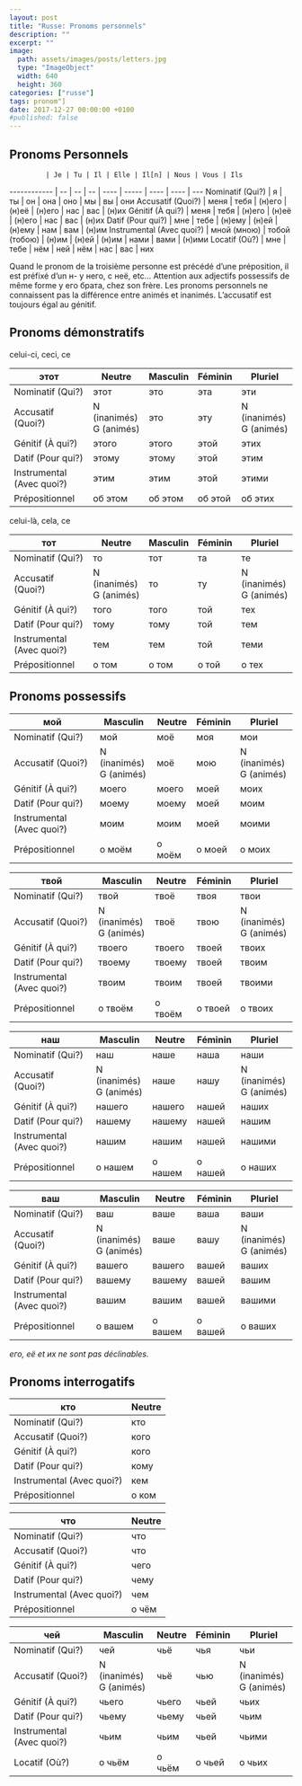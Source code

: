 ```yaml
---
layout: post
title: "Russe: Pronoms personnels"
description: ""
excerpt: ""
image:
  path: assets/images/posts/letters.jpg
  type: "ImageObject"
  width: 640
  height: 360
categories: ["russe"]
tags: pronom"]
date: 2017-12-27 00:00:00 +0100
#published: false
---
```


## Pronoms Personnels

             | Je | Tu | Il | Elle | Il[n] | Nous | Vous | Ils
------------ | -- | -- | -- | ---- | ----- | ---- | ---- | ---
Nominatif (Qui?)    | я | ты | он | она | оно | мы | вы | они
Accusatif (Quoi?)    | меня | тебя | (н)его | (н)её | (н)его | нас | вас | (н)их
Génitif (À qui?)      | меня | тебя | (н)его | (н)её | (н)его | нас | вас | (н)их
Datif (Pour qui?)        | мне | тебе | (н)ему | (н)ей | (н)ему | нам | вам | (н)им
Instrumental (Avec quoi?) | мной (мною) | тобой (тобою) | (н)им | (н)ей | (н)им | нами | вами | (н)ими
Locatif (Où?)      | мне | тебе | нём | ней | нём | наc | вас | них

Quand le pronom de la troisième personne est précédé d’une préposition, il est préfixé d’un н- у него, с неё, etc...
Attention aux adjectifs possessifs de même forme у его брата, chez son frère.
Les pronoms personnels ne connaissent pas la différence entre animés et inanimés.
L’accusatif est toujours égal au génitif.


## Pronoms démonstratifs

celui-ci, ceci, ce

этот           | Neutre | Masculin | Féminin | Pluriel
-------------- | ------ | -------- | ------- | -------
Nominatif (Qui?)      | этот | это | эта | эти
Accusatif (Quoi?)      | N (inanimés)<br>G (animés) | это | эту | N (inanimés)<br>G (animés)
Génitif (À qui?)        | этого | этого | этой | этих
Datif (Pour qui?)          | этому | этому | этой | этим
Instrumental (Avec quoi?)   | этим | этим | этой | этими
Prépositionnel | об этом | об этом | об этой | об этих

celui-là, cela, ce

тот            | Neutre | Masculin | Féminin | Pluriel
-------------- | ------ | -------- | ------- | -------
Nominatif (Qui?)      | то | тот | та | те
Accusatif (Quoi?)      | N (inanimés)<br>G (animés) | то | ту | N (inanimés)<br>G (animés)
Génitif (À qui?)        | того | того | той | тех
Datif (Pour qui?)          | тому | тому | той | тем
Instrumental (Avec quoi?)   | тем | тем | той | теми
Prépositionnel | о том | о том | о той | о тех



## Pronoms possessifs

мой            | Masculin | Neutre | Féminin | Pluriel
-------------- | -------- | ------ | ------- | -------
Nominatif (Qui?)      | мой | моё | моя | мои
Accusatif (Quoi?)      | N (inanimés)<br>G (animés) | моё | мою | N (inanimés)<br>G (animés)
Génitif (À qui?)        | моего | моего | моей | моих
Datif (Pour qui?)          | моему | моему | моей | моим
Instrumental (Avec quoi?)   | моим | моим | моей | моими
Prépositionnel | о моём | о моём | о моей | о моих

твой           | Masculin | Neutre | Féminin | Pluriel
-------------- | -------- | ------ | ------- | -------
Nominatif (Qui?)      | твой | твоё | твоя | твои
Accusatif (Quoi?)      | N (inanimés)<br>G (animés) | твоё | твою | N (inanimés)<br>G (animés)
Génitif (À qui?)        | твоего | твоего | твоей | твоих
Datif (Pour qui?)          | твоему | твоему | твоей | твоим
Instrumental (Avec quoi?)   | твоим | твоим | твоей | твоими
Prépositionnel | о твоём | о твоём | о твоей | о твоих

наш            | Masculin | Neutre | Féminin | Pluriel
-------------- | -------- | ------ | ------- | -------
Nominatif (Qui?)      | наш | наше | наша | наши
Accusatif (Quoi?)      | N (inanimés)<br>G (animés) | наше | нашу | N (inanimés)<br>G (animés)
Génitif (À qui?)        | нашего | нашего | нашей | наших
Datif (Pour qui?)          | нашему | нашему | нашей | нашим
Instrumental (Avec quoi?)   | нашим | нашим | нашей | нашими
Prépositionnel | о нашем | о нашем | о нашей | о наших

ваш            | Masculin | Neutre | Féminin | Pluriel
-------------- | -------- | ------ | ------- | -------
Nominatif (Qui?)      | ваш | ваше | ваша | ваши
Accusatif (Quoi?)      | N (inanimés)<br>G (animés) | ваше | вашу | N (inanimés)<br>G (animés)
Génitif (À qui?)        | вашего | вашего | вашей | ваших
Datif (Pour qui?)          | вашему | вашему | вашей | вашим
Instrumental (Avec quoi?)   | вашим | вашим | вашей | вашими
Prépositionnel | о вашем | о вашем | о вашей | о ваших

*его, её et их ne sont pas déclinables.*


## Pronoms interrogatifs

кто            | Neutre
-------------- | ------
Nominatif (Qui?)      | кто
Accusatif (Quoi?)      | кого
Génitif (À qui?)        | кого
Datif (Pour qui?)          | кому
Instrumental (Avec quoi?)   | кем
Prépositionnel | о ком

что            | Neutre
-------------- | ------
Nominatif (Qui?)      | что
Accusatif (Quoi?)      | что
Génitif (À qui?)        | чего
Datif (Pour qui?)          | чему
Instrumental (Avec quoi?)   | чем
Prépositionnel | о чём

чей          | Masculin | Neutre | Féminin | Pluriel
------------ | -------- | ------ | ------- | -------
Nominatif (Qui?)    | чей | чьё | чья | чьи
Accusatif (Quoi?)    | N (inanimés)<br>G (animés) | чьё | чью | N (inanimés)<br>G (animés)
Génitif (À qui?)      | чьего | чьего | чьей | чьих
Datif (Pour qui?)        | чьему | чьему | чьей | чьим
Instrumental (Avec quoi?) | чьим | чьим | чьей | чьими
Locatif (Où?)      | о чьём | о чьём | о чьей | о чьих
